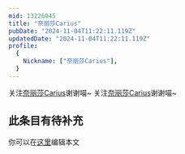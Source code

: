```yaml
---
mid: 13226045
title: "奈丽莎Carius"
pubDate: "2024-11-04T11:22:11.119Z"
updatedDate: "2024-11-04T11:22:11.119Z"
profile:
  {
    Nickname: ["奈丽莎Carius"],
  }
---
```


关注[奈丽莎Carius](https://space.bilibili.com/13226045)谢谢喵~ 关注[奈丽莎Carius](https://space.bilibili.com/13226045)谢谢喵~

## 此条目有待补充
你可以在[这里](https://github.com/Yuhanawa/VTuber.ICU/edit/master/src/content/v/奈丽莎Carius/index.md)编辑本文
